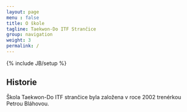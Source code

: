 ```yaml
---
layout: page
menu : false
title: O škole
tagline: Taekwon-Do ITF Strančice
group: navigation
weight: 3
permalink: /
---
```

{% include JB/setup %}

## Historie

Škola Taekwon-Do ITF strančice byla založena v roce 2002 trenérkou Petrou Bláhovou.
